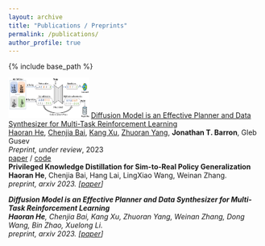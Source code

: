 ```yaml
---
layout: archive
title: "Publications / Preprints"
permalink: /publications/
author_profile: true
---
```


{% include base_path %}
<tr>
     <td style="padding:20px;width:25%;vertical-align:middle">
              <img src="/images/models.jpg" alt="mtdiff" width="160" height="80" style="border-style: none">
     </td>
     <td width="75%" valign="middle">
          <a href="https://arxiv.org/pdf/2305.18459.pdf" id="mtdiff">
                <papertitle>Diffusion Model is an Effective Planner and Data Synthesizer for Multi-Task Reinforcement Learning</papertitle>
           </a>
            <br>
              <a href="tinnerhrhr.github.io">Haoran He</a>, <a href="baichenjia.github.io">Chenjia Bai</a>, <a href="https://kangxu023.github.io/">Kang Xu</a>, <a href="http://www.cs.princeton.edu/~linjiel/">Zhuoran Yang</a>, <strong>Jonathan T. Barron</strong>, Gleb Gusev
              <br>
              <em>Preprint, under review</em>, 2023
              <br>
              <a href="https://arxiv.org/pdf/2305.18459.pdf">paper</a> / <a href="https://github.com/tinnerhrhe/MTDiff">code</a>
              <!--<p>Our system allows users to create textured 3D models of themselves in arbitrary poses using only a single 3D sensor.</p>-->
            </td>
          </tr>
<br> 
<b>Privileged Knowledge Distillation for Sim-to-Real Policy Generalization </b> <br> 
<b>Haoran He</b>, Chenjia Bai, Hang Lai, LingXiao Wang, Weinan Zhang. <br> 
<i>preprint, arxiv 2023. [<a href="https://arxiv.org/pdf/2305.18464.pdf">paper</a>]
<br> 
  

<b>Diffusion Model is an Effective Planner and Data Synthesizer for Multi-Task Reinforcement Learning</b> <br> 
<b>Haoran He</b>, Chenjia Bai, Kang Xu, Zhuoran Yang, Weinan Zhang, Dong Wang, Bin Zhao, Xuelong Li. <br> 
<i>preprint, arxiv 2023. [<a href="https://arxiv.org/pdf/2305.18459.pdf">paper</a>]
